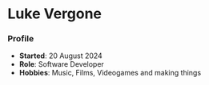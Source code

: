 # Luke Vergone

### Profile
- **Started**: 20 August 2024
- **Role**: Software Developer
- **Hobbies**: Music, Films, Videogames and making things

